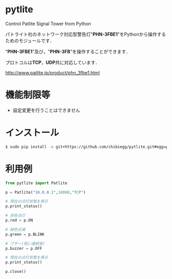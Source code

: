 pytlite
=======

Control Patlite Signal Tower from Python

パトライト社のネットワーク対応型警告灯"**PHN-3FBE1**"をPythonから操作するためのモジュールです．

"**PHN-3FBE1**"及び，"**PHN-3FB**"を操作することができます．

プロトコルは**TCP**，**UDP**共に対応しています．

http://www.patlite.jp/product/phn_3fbe1.html

機能制限等
==========

* 設定変更を行うことはできません

インストール
============

```bash
$ sudo pip install -e git+https://github.com/chibiegg/pytlite.git#egg=pytlite
```

利用例
==========

```python
from pytlite import Patlite

p = Patlite("10.0.0.1",10000,"TCP")

# 現在の点灯状態を表示
p.print_status()

# 赤色点灯
p.red = p.ON

# 緑色点滅
p.green = p.BLINK

# ブザー(短い連続音)
p.buzzer = p.OFF

# 現在の点灯状態を表示
p.print_status()

p.close()
```
